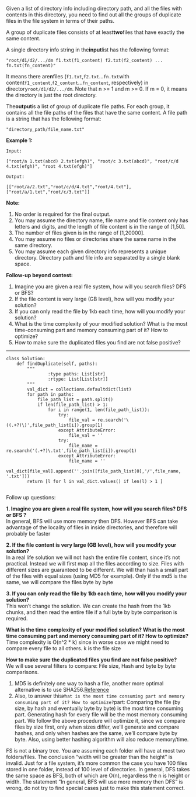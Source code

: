 Given a list of directory info including directory path, and all the files with contents in this directory, you need to find out all the groups of duplicate files in the file system in terms of their paths.

A group of duplicate files consists of at least**two**files that have exactly the same content.

A single directory info string in the**input**list has the following format:

`"root/d1/d2/.../dm f1.txt(f1_content) f2.txt(f2_content) ... fn.txt(fn_content)"`  


It means there are**n**files \(`f1.txt`,`f2.txt`...`fn.txt`with content`f1_content`,`f2_content`...`fn_content`, respectively\) in directory`root/d1/d2/.../dm`. Note that n &gt;= 1 and m &gt;= 0. If m = 0, it means the directory is just the root directory.

The**output**is a list of group of duplicate file paths. For each group, it contains all the file paths of the files that have the same content. A file path is a string that has the following format:

`"directory_path/file_name.txt"`

**Example 1:**  


```
Input:

["root/a 1.txt(abcd) 2.txt(efgh)", "root/c 3.txt(abcd)", "root/c/d 4.txt(efgh)", "root 4.txt(efgh)"]

Output:
  
[["root/a/2.txt","root/c/d/4.txt","root/4.txt"],["root/a/1.txt","root/c/3.txt"]]

```



**Note:**  


1. No order is required for the final output.
2. You may assume the directory name, file name and file content only has letters and digits, and the length of file content is in the range of \[1,50\].
3. The number of files given is in the range of \[1,20000\].
4. You may assume no files or directories share the same name in the same directory.
5. You may assume each given directory info represents a unique directory. Directory path and file info are separated by a single blank space.



**Follow-up beyond contest:**

1. Imagine you are given a real file system, how will you search files? DFS or BFS?
2. If the file content is very large \(GB level\), how will you modify your solution?
3. If you can only read the file by 1kb each time, how will you modify your solution?
4. What is the time complexity of your modified solution? What is the most time-consuming part and memory consuming part of it? How to optimize?
5. How to make sure the duplicated files you find are not false positive?

---

```
class Solution:
    def findDuplicate(self, paths):
        """
                :type paths: List[str]
                :rtype: List[List[str]]
        """
        val_dict = collections.defaultdict(list)
        for path in paths:
            file_path_list = path.split()
            if len(file_path_list) > 1:
                for i in range(1, len(file_path_list)):
                    try:
                        file_val = re.search('\((.+?)\)',file_path_list[i]).group(1)
                    except AttributeError:
                        file_val = ''
                    try:
                        file_name = re.search('(.+?)\.txt',file_path_list[i]).group(1)
                    except AttributeError:
                        file_name = ''
                    val_dict[file_val].append(''.join([file_path_list[0],'/',file_name, '.txt']))
        return [l for l in val_dict.values() if len(l) > 1 ]
        

```

Follow up questions:

**1. Imagine you are given a real file system, how will you search files? DFS or BFS ?**  
In general, BFS will use more memory then DFS. However BFS can take advantage of the locality of files in inside directories, and therefore will probably be faster

**2. If the file content is very large \(GB level\), how will you modify your solution?**  
In a real life solution we will not hash the entire file content, since it’s not practical. Instead we will first map all the files according to size. Files with different sizes are guaranteed to be different. We will than hash a small part of the files with equal sizes \(using MD5 for example\). Only if the md5 is the same, we will compare the files byte by byte

**3. If you can only read the file by 1kb each time, how will you modify your solution?**  
This won’t change the solution. We can create the hash from the 1kb chunks, and then read the entire file if a full byte by byte comparison is required.

**What is the time complexity of your modified solution? What is the most time consuming part and memory consuming part of it? How to optimize?**  
Time complexity is O\(n^2 \* k\) since in worse case we might need to compare every file to all others. k is the file size

**How to make sure the duplicated files you find are not false positive?**  
We will use several filters to compare: File size, Hash and byte by byte comparisons.



1. MD5 is definitely one way to hash a file, another more optimal alternative is to use SHA256.[Reference](https://stackoverflow.com/questions/14139727/sha-256-or-md5-for-file-integrity)
2. Also, to answer this`What is the most time consuming part and memory consuming part of it? How to optimize?`part: Comparing the file \(by size, by hash and eventually byte by byte\) is the most time consuming part. Generating hash for every file will be the most memory consuming part. We follow the above procedure will optimize it, since we compare files by size first, only when sizes differ, we’ll generate and compare hashes, and only when hashes are the same, we’ll compare byte by byte. Also, using better hashing algorithm will also reduce memory/time.



FS is not a binary tree. You are assuming each folder will have at most two folders/files. The conclusion “width will be greater than the height” is invalid. Just for a file system, it’s more common the case you have 100 files stored in one folder, instead of 100 level of directories. In general, DFS takes the same space as BFS, both of which are O\(n\), regardless the n is height or width. The statement “In general, BFS will use more memory then DFS” is wrong, do not try to find special cases just to make this statement correct.

